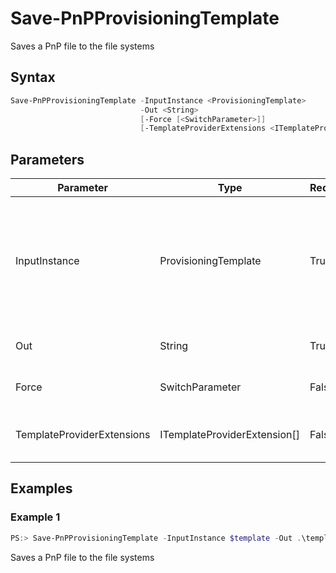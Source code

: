 # Save-PnPProvisioningTemplate
Saves a PnP file to the file systems
## Syntax
```powershell
Save-PnPProvisioningTemplate -InputInstance <ProvisioningTemplate>
                             -Out <String>
                             [-Force [<SwitchParameter>]]
                             [-TemplateProviderExtensions <ITemplateProviderExtension[]>]
```


## Parameters
Parameter|Type|Required|Description
---------|----|--------|-----------
|InputInstance|ProvisioningTemplate|True|Allows you to provide an in-memory instance of the ProvisioningTemplate type of the PnP Core Component. When using this parameter, the -Out parameter refers to the path for saving the template and storing any supporting file for the template.|
|Out|String|True|Filename to write to, optionally including full path.|
|Force|SwitchParameter|False|Specifying the Force parameter will skip the confirmation question.|
|TemplateProviderExtensions|ITemplateProviderExtension[]|False|Allows you to specify the ITemplateProviderExtension to execute while saving a template.|
## Examples

### Example 1
```powershell
PS:> Save-PnPProvisioningTemplate -InputInstance $template -Out .\template.pnp
```
Saves a PnP file to the file systems
